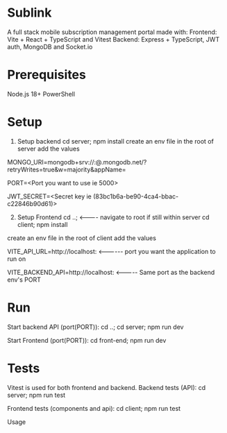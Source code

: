 # Sublink
A full stack mobile subscription management portal made with:
 Frontend: Vite + React + TypeScript and Vitest
 Backend: Express + TypeScript, JWT auth, MongoDB and Socket.io

# Prerequisites
  Node.js 18+
  PowerShell

# Setup
1. Setup backend 
cd server; npm install
create an env file in the root of server
add the values

MONGO_URI=mongodb+srv://<username>:<password>@<cluster-name>.mongodb.net/<database-name>?retryWrites=true&w=majority&appName=<app-name>

PORT=<Port you want to use ie 5000>

JWT_SECRET=<Secret key ie (83bc1b6a-be90-4ca4-bbac-c22846b90d61)>

2. Setup Frontend 
cd ..; <---- navigate to root if still within server
cd client;
npm install

create an env file in the root of client
add the values

VITE_API_URL=http://localhost:<PORT> <------ port you want the application to run on

VITE_BACKEND_API=http://localhost:<PORT> <----- Same port as the backend env's PORT

# Run 
Start backend API (port(PORT)):
cd ..;
cd server; 
npm run dev   

Start Frontend (port(PORT)):
cd front-end; 
npm run dev

# Tests
Vitest is used for both frontend and backend.
Backend tests (API):
cd server; 
npm run test

Frontend tests (components and api):
cd client; 
npm run test

Usage







